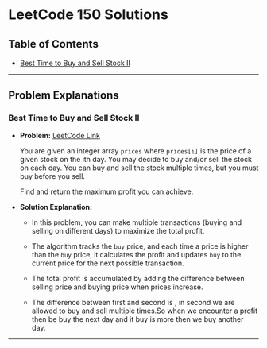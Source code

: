 # LeetCode 150 Solutions

## Table of Contents
- [Best Time to Buy and Sell Stock II](LeetCode/BestTimeToBuyAndSellStockII)

---

## Problem Explanations

### Best Time to Buy and Sell Stock II

- **Problem:** [LeetCode Link](https://leetcode.com/problems/best-time-to-buy-and-sell-stock-ii/)

  You are given an integer array `prices` where `prices[i]` is the price of a given stock on the ith day. You may decide to buy and/or sell the stock on each day. You can buy and sell the stock multiple times, but you must buy before you sell.

  Find and return the maximum profit you can achieve.

- **Solution Explanation:**
  - In this problem, you can make multiple transactions (buying and selling on different days) to maximize the total profit.
  - The algorithm tracks the `buy` price, and each time a price is higher than the `buy` price, it calculates the profit and updates `buy` to the current price for the next possible transaction.
  - The total profit is accumulated by adding the difference between selling price and buying price when prices increase.
 
  - The difference between first and second is , in second we are allowed to buy and sell multiple times.So when we encounter a profit then be buy the next day and it buy is more then we buy another day.

---
